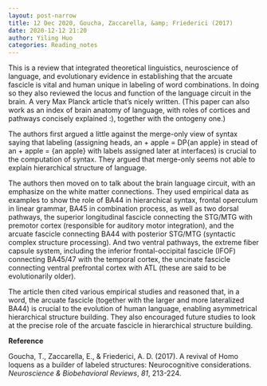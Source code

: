 ```yaml
---
layout: post-narrow
title: 12 Dec 2020, Goucha, Zaccarella, &amp; Friederici (2017)
date: 2020-12-12 21:20
author: Yiling Huo
categories: Reading_notes
---
```

<!-- wp:paragraph -->
<p>This is a review that integrated theoretical linguistics, neuroscience of language, and evolutionary evidence in establishing that the arcuate fascicle is vital and human unique in labeling of word combinations. In doing so they also reviewed the locus and function of the language circuit in the brain. A very Max Planck article that’s nicely written. (This paper can also work as an index of brain anatomy of language, with roles of cortices and pathways concisely explained :), together with the ontogeny one.)</p>
<!-- /wp:paragraph -->

<!-- wp:paragraph -->
<p>The authors first argued a little against the merge-only view of syntax saying that labeling (assigning heads, an + apple = DP{an apple} in stead of an + apple = {an apple} with labels assigned later at interfaces) is crucial to the computation of syntax. They argued that merge-only seems not able to explain hierarchical structure of language.</p>
<!-- /wp:paragraph -->

<!-- wp:paragraph -->
<p>The authors then moved on to talk about the brain language circuit, with an emphasize on the white matter connections. They used empirical data as examples to show the role of BA44 in hierarchical syntax, frontal operculum in linear grammar, BA45 in combination process, as well as two dorsal pathways, the superior longitudinal fascicle connecting the STG/MTG with premotor cortex (responsible for auditory motor integration), and the arcuate fascicle connecting BA44 with posterior STG/MTG (syntactic complex structure processing). And two ventral pathways, the extreme fiber capsule system, including the inferior frontal-occipital fascicle (IFOF) connecting BA45/47 with the temporal cortex, the uncinate fascicle connecting ventral prefrontal cortex with ATL (these are said to be evolutionarily older).</p>
<!-- /wp:paragraph -->

<!-- wp:paragraph -->
<p>The article then cited various empirical studies and reasoned that, in a word, the arcuate fascicle (together with the larger and more lateralized BA44) is crucial to the evolution of human language, enabling asymmetrical hierarchical structure building. They also encouraged future studies to look at the precise role of the arcuate fascicle in hierarchical structure building.</p>
<!-- /wp:paragraph -->

<!-- wp:paragraph -->
<p><strong>Reference </strong></p>
<!-- /wp:paragraph -->

<!-- wp:paragraph -->
<p>Goucha, T., Zaccarella, E., &amp; Friederici, A. D. (2017). A revival of Homo loquens as a builder of labeled structures: Neurocognitive considerations. <em>Neuroscience &amp; Biobehavioral Reviews</em>, <em>81</em>, 213-224.</p>
<!-- /wp:paragraph -->
